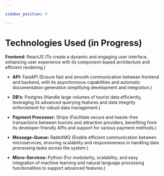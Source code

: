 ```yaml
---

sidebar_position: 9

---
```


# Technologies Used (in Progress)

**Frontend:** ReactJS (To create a dynamic and engaging user interface, enhancing user experience with its component-based architecture and efficient rendering.)

- **API:**  FastAPI (Ensure fast and smooth communication between frontend and backend, with its asynchronous capabilities and automatic documentation generation simplifying development and integration.)

- **DB’s:** Postgres (Handle large volumes of tourist data efficiently, leveraging its advanced querying features and data integrity enforcement for robust data management.)

- **Payment Processor:** Stripe (Facilitate secure and hassle-free transactions between tourists and attraction providers, benefiting from its developer-friendly APIs and support for various payment methods.)

- **Message-Queue:**  RabbitMQ  (Enable efficient communication between microservices, ensuring scalability and responsiveness in handling data processing tasks across the system.)

- **Micro-Services:** Python (For modularity, scalability, and easy integration of machine learning and natural language processing functionalities to support advanced features.)
